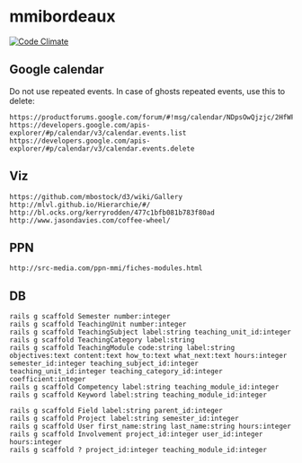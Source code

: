 # mmibordeaux

[![Code Climate](https://codeclimate.com/github/arnaudlevy/mmibordeaux/badges/gpa.svg)](https://codeclimate.com/github/arnaudlevy/mmibordeaux)

## Google calendar

Do not use repeated events.
In case of ghosts repeated events, use this to delete: 

    https://productforums.google.com/forum/#!msg/calendar/NDpsOwQjzjc/2HfWFgZJpScJ
    https://developers.google.com/apis-explorer/#p/calendar/v3/calendar.events.list
    https://developers.google.com/apis-explorer/#p/calendar/v3/calendar.events.delete

## Viz
    https://github.com/mbostock/d3/wiki/Gallery
    http://mlvl.github.io/Hierarchie/#/
    http://bl.ocks.org/kerryrodden/477c1bfb081b783f80ad
    http://www.jasondavies.com/coffee-wheel/

## PPN
    http://src-media.com/ppn-mmi/fiches-modules.html

## DB
    rails g scaffold Semester number:integer
    rails g scaffold TeachingUnit number:integer
    rails g scaffold TeachingSubject label:string teaching_unit_id:integer
    rails g scaffold TeachingCategory label:string
    rails g scaffold TeachingModule code:string label:string objectives:text content:text how_to:text what_next:text hours:integer semester_id:integer teaching_subject_id:integer teaching_unit_id:integer teaching_category_id:integer coefficient:integer
    rails g scaffold Competency label:string teaching_module_id:integer
    rails g scaffold Keyword label:string teaching_module_id:integer

    rails g scaffold Field label:string parent_id:integer
    rails g scaffold Project label:string semester_id:integer
    rails g scaffold User first_name:string last_name:string hours:integer
    rails g scaffold Involvement project_id:integer user_id:integer hours:integer
    rails g scaffold ? project_id:integer teaching_module_id:integer